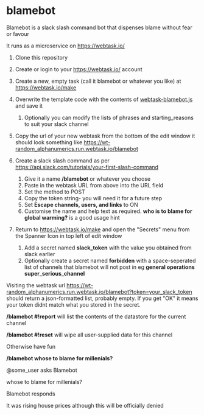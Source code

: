 # blamebot
Blamebot is a slack slash command bot that dispenses blame without fear or favour

It runs as a microservice on https://webtask.io/ 


1. Clone this repository
1. Create or login to your https://webtask.io/ account
1. Create a new, empty task (call it blamebot or whatever you like) at https://webtask.io/make
1. Overwrite the template code with the contents of [webtask-blamebot.js](../master/webtask-blamebot.js) and save it
    1. Optionally you can modify the lists of phrases and starting_reasons to suit your slack channel

1. Copy the url of your new webtask from the bottom of the edit window it should look something like https://wt-random_alphanumerics.run.webtask.io/blamebot
1. Create a slack slash command as per https://api.slack.com/tutorials/your-first-slash-command
    1. Give it a name **/blamebot** or whatever you choose
    1. Paste in the webtask URL from above into the URL field
    1. Set the method to POST
    1. Copy the token string- you will need it for a future step
    1. Set **Escape channels, users, and links** to ON
    1. Customise the name and help text as required.  **who is to blame for global warming?** is a good usage hint
  
1. Return to https://webtask.io/make and open the "Secrets" menu from the Spanner Icon in top left of edit window
    1. Add a secret named **slack_token** with the value you obtained from slack earlier
    1. Optionally create a secret named **forbidden** with a space-seperated list of channels that blamebot will not post in eg **general operations super_serious_channel**
  
Visiting the webtask url  https://wt-random_alphanumerics.run.webtask.io/blamebot?token=your_slack_token should return a json-formatted list, probably empty. If you get "OK" it means your token didnt match what you stored in the secret.
  
**/blamebot #!report**  will list the contents of the datastore for the current channel

**/blamebot #!reset**  will wipe all user-supplied data for this channel

Otherwise have fun

**/blamebot whose to blame for millenials?**

@some_user asks Blamebot

whose to blame for millenials?

Blamebot responds

It was rising house prices although this will be officially denied

